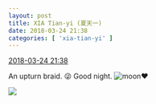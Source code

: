 ```yaml
---
layout: post
title: XIA Tian-yi (夏天一)
date: 2018-03-24 21:38
categories: [ 'xia-tian-yi' ]
---
```


<div class="weibo-info">
  <a href="https://weibo.com/6286030291/G8TNZDVmU">2018-03-24 21:38</a>
</div>

An upturn braid. :stuck_out_tongue_winking_eye: Good night. ![moon](https://img.t.sinajs.cn/t4/appstyle/expression/ext/normal/b9/moon.gif):heart:

<!-- more -->

<a href="//wx1.sinaimg.cn/mw690/006RpxDlgy1fpo8ir2fcvj30v815kn2p.jpg">
  <img class="weibo-pic-preview" src="//wx1.sinaimg.cn/orj360/006RpxDlgy1fpo8ir2fcvj30v815kn2p.jpg" />
</a>
